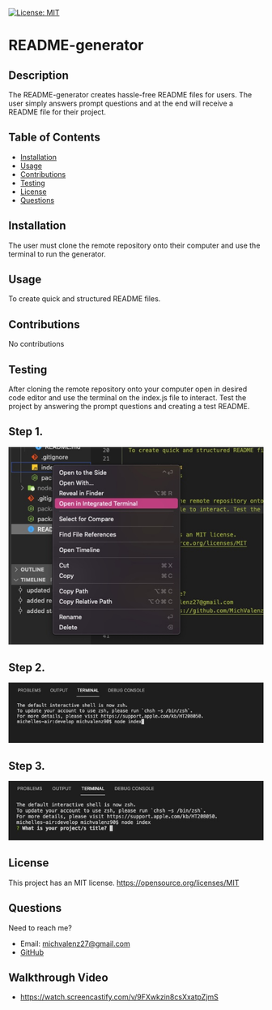    [![License: MIT](https://img.shields.io/static/v1?label=license&message=MIT&color=green)](https://opensource.org/licenses/MIT)

   # README-generator

  ## Description 
  The README-generator creates hassle-free README files for users. The user simply answers prompt questions and at the end will receive a README file for their project. 
  ## Table of Contents

  * [Installation](#Installation)
  * [Usage](#Usage)
  * [Contributions](#Contributions)
  * [Testing](#Testing)
  * [License](#License)
  * [Questions](#Questions)

  ## Installation
  The user must clone the remote repository onto their computer and use the terminal to run the generator.

  ## Usage
  To create quick and structured README files. 

  ## Contributions
  No contributions

  ## Testing 
  After cloning the remote repository onto your computer open in desired code editor and use the terminal on the index.js file to interact. Test the project by answering the prompt questions and creating a test README.

## Step 1. 
![screenshot of opening terminal](images/open_terminal.jpeg)

## Step 2. 

![screenshot of running node on the index file](images/nodeindex.jpeg)

## Step 3. 

![screenshot of prompt questions](images/prompt.jpeg)


  ## License 
  This project has an MIT license.
  https://opensource.org/licenses/MIT

 
  

  ## Questions
  Need to reach me?
  * Email: michvalenz27@gmail.com
  * [GitHub](https://github.com/MichValenz/README-generator)

  ## Walkthrough Video
  * https://watch.screencastify.com/v/9FXwkzin8csXxatpZjmS



       
